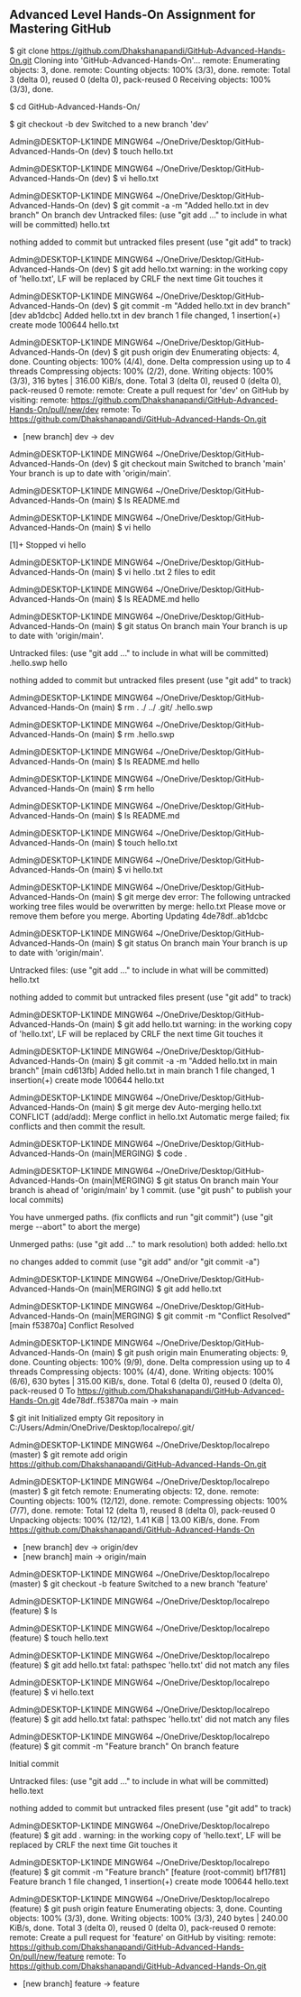## Advanced Level Hands-On Assignment for Mastering GitHub


$ git clone https://github.com/Dhakshanapandi/GitHub-Advanced-Hands-On.git
Cloning into 'GitHub-Advanced-Hands-On'...
remote: Enumerating objects: 3, done.
remote: Counting objects: 100% (3/3), done.
remote: Total 3 (delta 0), reused 0 (delta 0), pack-reused 0
Receiving objects: 100% (3/3), done.


$ cd GitHub-Advanced-Hands-On/


$ git checkout -b dev
Switched to a new branch 'dev'

Admin@DESKTOP-LK1INDE MINGW64 ~/OneDrive/Desktop/GitHub-Advanced-Hands-On (dev)
$ touch hello.txt

Admin@DESKTOP-LK1INDE MINGW64 ~/OneDrive/Desktop/GitHub-Advanced-Hands-On (dev)
$ vi hello.txt

Admin@DESKTOP-LK1INDE MINGW64 ~/OneDrive/Desktop/GitHub-Advanced-Hands-On (dev)
$ git commit -a -m "Added hello.txt in dev branch"
On branch dev
Untracked files:
(use "git add <file>..." to include in what will be committed)
hello.txt

nothing added to commit but untracked files present (use "git add" to track)

Admin@DESKTOP-LK1INDE MINGW64 ~/OneDrive/Desktop/GitHub-Advanced-Hands-On (dev)
$ git add hello.txt
warning: in the working copy of 'hello.txt', LF will be replaced by CRLF the next time Git touches it

Admin@DESKTOP-LK1INDE MINGW64 ~/OneDrive/Desktop/GitHub-Advanced-Hands-On (dev)
$ git commit -m "Added hello.txt in dev branch"
[dev ab1dcbc] Added hello.txt in dev branch
1 file changed, 1 insertion(+)
create mode 100644 hello.txt

Admin@DESKTOP-LK1INDE MINGW64 ~/OneDrive/Desktop/GitHub-Advanced-Hands-On (dev)
$ git push origin dev
Enumerating objects: 4, done.
Counting objects: 100% (4/4), done.
Delta compression using up to 4 threads
Compressing objects: 100% (2/2), done.
Writing objects: 100% (3/3), 316 bytes | 316.00 KiB/s, done.
Total 3 (delta 0), reused 0 (delta 0), pack-reused 0
remote:
remote: Create a pull request for 'dev' on GitHub by visiting:
remote: https://github.com/Dhakshanapandi/GitHub-Advanced-Hands-On/pull/new/dev
remote:
To https://github.com/Dhakshanapandi/GitHub-Advanced-Hands-On.git

- [new branch] dev -> dev

Admin@DESKTOP-LK1INDE MINGW64 ~/OneDrive/Desktop/GitHub-Advanced-Hands-On (dev)
$ git checkout main
Switched to branch 'main'
Your branch is up to date with 'origin/main'.

Admin@DESKTOP-LK1INDE MINGW64 ~/OneDrive/Desktop/GitHub-Advanced-Hands-On (main)
$ ls
README.md

Admin@DESKTOP-LK1INDE MINGW64 ~/OneDrive/Desktop/GitHub-Advanced-Hands-On (main)
$ vi hello

[1]+ Stopped vi hello

Admin@DESKTOP-LK1INDE MINGW64 ~/OneDrive/Desktop/GitHub-Advanced-Hands-On (main)
$ vi hello .txt
2 files to edit

Admin@DESKTOP-LK1INDE MINGW64 ~/OneDrive/Desktop/GitHub-Advanced-Hands-On (main)
$ ls
README.md hello

Admin@DESKTOP-LK1INDE MINGW64 ~/OneDrive/Desktop/GitHub-Advanced-Hands-On (main)
$ git status
On branch main
Your branch is up to date with 'origin/main'.

Untracked files:
(use "git add <file>..." to include in what will be committed)
.hello.swp
hello

nothing added to commit but untracked files present (use "git add" to track)

Admin@DESKTOP-LK1INDE MINGW64 ~/OneDrive/Desktop/GitHub-Advanced-Hands-On (main)
$ rm .
./ ../ .git/ .hello.swp

Admin@DESKTOP-LK1INDE MINGW64 ~/OneDrive/Desktop/GitHub-Advanced-Hands-On (main)
$ rm .hello.swp

Admin@DESKTOP-LK1INDE MINGW64 ~/OneDrive/Desktop/GitHub-Advanced-Hands-On (main)
$ ls
README.md hello

Admin@DESKTOP-LK1INDE MINGW64 ~/OneDrive/Desktop/GitHub-Advanced-Hands-On (main)
$ rm hello

Admin@DESKTOP-LK1INDE MINGW64 ~/OneDrive/Desktop/GitHub-Advanced-Hands-On (main)
$ ls
README.md

Admin@DESKTOP-LK1INDE MINGW64 ~/OneDrive/Desktop/GitHub-Advanced-Hands-On (main)
$ touch hello.txt

Admin@DESKTOP-LK1INDE MINGW64 ~/OneDrive/Desktop/GitHub-Advanced-Hands-On (main)
$ vi hello.txt

Admin@DESKTOP-LK1INDE MINGW64 ~/OneDrive/Desktop/GitHub-Advanced-Hands-On (main)
$ git merge dev
error: The following untracked working tree files would be overwritten by merge:
hello.txt
Please move or remove them before you merge.
Aborting
Updating 4de78df..ab1dcbc

Admin@DESKTOP-LK1INDE MINGW64 ~/OneDrive/Desktop/GitHub-Advanced-Hands-On (main)
$ git status
On branch main
Your branch is up to date with 'origin/main'.

Untracked files:
(use "git add <file>..." to include in what will be committed)
hello.txt

nothing added to commit but untracked files present (use "git add" to track)

Admin@DESKTOP-LK1INDE MINGW64 ~/OneDrive/Desktop/GitHub-Advanced-Hands-On (main)
$ git add hello.txt
warning: in the working copy of 'hello.txt', LF will be replaced by CRLF the next time Git touches it

Admin@DESKTOP-LK1INDE MINGW64 ~/OneDrive/Desktop/GitHub-Advanced-Hands-On (main)
$ git commit -a -m "Added hello.txt in main branch"
[main cd613fb] Added hello.txt in main branch
1 file changed, 1 insertion(+)
create mode 100644 hello.txt

Admin@DESKTOP-LK1INDE MINGW64 ~/OneDrive/Desktop/GitHub-Advanced-Hands-On (main)
$ git merge dev
Auto-merging hello.txt
CONFLICT (add/add): Merge conflict in hello.txt
Automatic merge failed; fix conflicts and then commit the result.

Admin@DESKTOP-LK1INDE MINGW64 ~/OneDrive/Desktop/GitHub-Advanced-Hands-On (main|MERGING)
$ code .

Admin@DESKTOP-LK1INDE MINGW64 ~/OneDrive/Desktop/GitHub-Advanced-Hands-On (main|MERGING)
$ git status
On branch main
Your branch is ahead of 'origin/main' by 1 commit.
(use "git push" to publish your local commits)

You have unmerged paths.
(fix conflicts and run "git commit")
(use "git merge --abort" to abort the merge)

Unmerged paths:
(use "git add <file>..." to mark resolution)
both added: hello.txt

no changes added to commit (use "git add" and/or "git commit -a")

Admin@DESKTOP-LK1INDE MINGW64 ~/OneDrive/Desktop/GitHub-Advanced-Hands-On (main|MERGING)
$ git add hello.txt

Admin@DESKTOP-LK1INDE MINGW64 ~/OneDrive/Desktop/GitHub-Advanced-Hands-On (main|MERGING)
$ git commit -m "Conflict Resolved"
[main f53870a] Conflict Resolved

Admin@DESKTOP-LK1INDE MINGW64 ~/OneDrive/Desktop/GitHub-Advanced-Hands-On (main)
$ git push origin main
Enumerating objects: 9, done.
Counting objects: 100% (9/9), done.
Delta compression using up to 4 threads
Compressing objects: 100% (4/4), done.
Writing objects: 100% (6/6), 630 bytes | 315.00 KiB/s, done.
Total 6 (delta 0), reused 0 (delta 0), pack-reused 0
To https://github.com/Dhakshanapandi/GitHub-Advanced-Hands-On.git
4de78df..f53870a main -> main

$ git init
Initialized empty Git repository in C:/Users/Admin/OneDrive/Desktop/localrepo/.git/

Admin@DESKTOP-LK1INDE MINGW64 ~/OneDrive/Desktop/localrepo (master)
$ git remote add origin https://github.com/Dhakshanapandi/GitHub-Advanced-Hands-On.git

Admin@DESKTOP-LK1INDE MINGW64 ~/OneDrive/Desktop/localrepo (master)
$ git fetch
remote: Enumerating objects: 12, done.
remote: Counting objects: 100% (12/12), done.
remote: Compressing objects: 100% (7/7), done.
remote: Total 12 (delta 1), reused 8 (delta 0), pack-reused 0
Unpacking objects: 100% (12/12), 1.41 KiB | 13.00 KiB/s, done.
From https://github.com/Dhakshanapandi/GitHub-Advanced-Hands-On
 * [new branch]      dev        -> origin/dev
 * [new branch]      main       -> origin/main

Admin@DESKTOP-LK1INDE MINGW64 ~/OneDrive/Desktop/localrepo (master)
$ git checkout -b feature
Switched to a new branch 'feature'

Admin@DESKTOP-LK1INDE MINGW64 ~/OneDrive/Desktop/localrepo (feature)
$ ls

Admin@DESKTOP-LK1INDE MINGW64 ~/OneDrive/Desktop/localrepo (feature)
$ touch hello.text

Admin@DESKTOP-LK1INDE MINGW64 ~/OneDrive/Desktop/localrepo (feature)
$ git add hello.txt
fatal: pathspec 'hello.txt' did not match any files

Admin@DESKTOP-LK1INDE MINGW64 ~/OneDrive/Desktop/localrepo (feature)
$ vi hello.text

Admin@DESKTOP-LK1INDE MINGW64 ~/OneDrive/Desktop/localrepo (feature)
$ git add hello.txt
fatal: pathspec 'hello.txt' did not match any files

Admin@DESKTOP-LK1INDE MINGW64 ~/OneDrive/Desktop/localrepo (feature)
$ git commit -m "Feature branch"
On branch feature

Initial commit

Untracked files:
  (use "git add <file>..." to include in what will be committed)
        hello.text

nothing added to commit but untracked files present (use "git add" to track)

Admin@DESKTOP-LK1INDE MINGW64 ~/OneDrive/Desktop/localrepo (feature)
$ git add .
warning: in the working copy of 'hello.text', LF will be replaced by CRLF the next time Git touches it

Admin@DESKTOP-LK1INDE MINGW64 ~/OneDrive/Desktop/localrepo (feature)
$ git commit -m "Feature branch"
[feature (root-commit) bf17f81] Feature branch
 1 file changed, 1 insertion(+)
 create mode 100644 hello.text

Admin@DESKTOP-LK1INDE MINGW64 ~/OneDrive/Desktop/localrepo (feature)
$ git push origin feature
Enumerating objects: 3, done.
Counting objects: 100% (3/3), done.
Writing objects: 100% (3/3), 240 bytes | 240.00 KiB/s, done.
Total 3 (delta 0), reused 0 (delta 0), pack-reused 0
remote:
remote: Create a pull request for 'feature' on GitHub by visiting:
remote:      https://github.com/Dhakshanapandi/GitHub-Advanced-Hands-On/pull/new/feature
remote:
To https://github.com/Dhakshanapandi/GitHub-Advanced-Hands-On.git
 * [new branch]      feature -> feature

